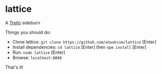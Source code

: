 # lattice

A [Trello](http://www.trello.com) sideburn

Things you should do:

  * Clone lattice:
    `git clone https://github.com/atwokism/lattice` [Enter]
  * Install dependencies:
    `cd lattice` [Enter] then
    `npm install` [Enter]
  * Run:
    `node lattice` [Enter]
  * Browse:
    `localhost:8080`

That's it!
